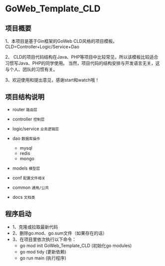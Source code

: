 # GoWeb_Template_CLD

## 项目概要

1、本项目是基于Gin框架的GoWeb CLD风格的项目模板。CLD=Controller+Logic/Service+Dao

2、 CLD的项目代码结构在Java、PHP等项目中比较常见，所以该模板比较适合习惯写Java、PHP的同学使用。 当然，项目代码的结构安排与开发语言无关，这与个人、团队的习惯有关。

3、欢迎使用和提出意见，感谢start和watch哦！

## 项目结构说明

- router `路由层`

- controller `控制层`

- logic/service `业务逻辑层`

- dao `数据库操作`
    - mysql
    - redis
    - mongo

- models `模型层`

- conf `配置文件相关`

- common `通用/公共`

- docs `文档类`


## 程序启动
- 1、克隆或拉取最新代码
- 2、删除go.mod、go.sum文件（如果存在的话）
- 3、在项目里依次执行以下命令： 
  - go mod init GoWeb_Template_CLD (初始化go modules)
  - go mod tidy (更新依赖)
  - go run main (执行程序)
  
    
